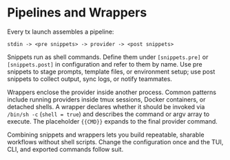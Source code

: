 # Pipelines and Wrappers

Every tx launch assembles a pipeline:

```text
stdin -> <pre snippets> -> provider -> <post snippets>
```

Snippets run as shell commands. Define them under `[snippets.pre]` or `[snippets.post]` in configuration and refer to them by name. Use pre snippets to stage prompts, template files, or environment setup; use post snippets to collect output, sync logs, or notify teammates.

Wrappers enclose the provider inside another process. Common patterns include running providers inside tmux sessions, Docker containers, or detached shells. A wrapper declares whether it should be invoked via `/bin/sh -c` (`shell = true`) and describes the command or argv array to execute. The placeholder `{{CMD}}` expands to the final provider command.

Combining snippets and wrappers lets you build repeatable, sharable workflows without shell scripts. Change the configuration once and the TUI, CLI, and exported commands follow suit.
